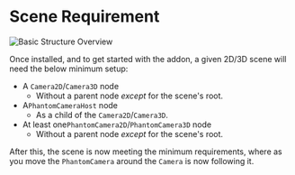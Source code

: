 # Scene Requirement
![Basic Structure Overview](/assets/guides/basic-setup.svg)

Once installed, and to get started with the addon, a given 2D/3D scene will need the below minimum setup:

- A `Camera2D`/`Camera3D` node
  - Without a parent node _except_ for the scene's root.
- A`PhantomCameraHost` node
  - As a child of the `Camera2D`/`Camera3D`.
- At least one`PhantomCamera2D`/`PhantomCamera3D` node
  - Without a parent node _except_ for the scene's root.

After this, the scene is now meeting the minimum requirements, where as you move the `PhantomCamera` around the `Camera` is now following it.